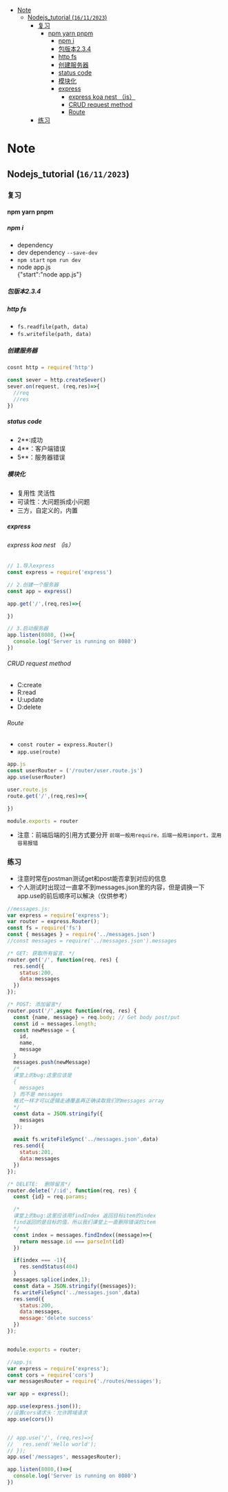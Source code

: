- [Note](#Note)
  - [Nodejs_tutorial (`16/11/2023`)](#Nodejs_tutorial-16112023)
    - [复习](#复习)
      - [npm yarn pnpm](#npm-yarn-pnpm)
        - [npm i](#npm-i)
        - [包版本2.3.4](#包版本234)
        - [http fs](#http-fs)
        - [创建服务器](#创建服务器)
        - [status code](#status-code)
        - [模块化](#模块化)
        - [express](#express)
          - [express koa nest （is）](#express-koa-nest-is)
          - [CRUD request method](#CRUD-request-method)
          - [Route](#Route)
    - [练习](#练习)
  

# Note

## Nodejs_tutorial (`16/11/2023`)

### 复习
#### npm yarn pnpm
##### npm i
- dependency
- dev dependency `--save-dev`
- `npm start` `npm run dev`
- node app.js
  <br>{"start":"node app.js"}

##### 包版本2.3.4
##### http fs
- `fs.readfile(path, data)`
- `fs.writefile(path, data)`

##### 创建服务器
```js
cosnt http = require('http')

const sever = http.createSever()
sever.on(request, (req,res)=>{
  //req
  //res
})
```

##### status code
- 2**:成功
- 4**：客户端错误
- 5**：服务器错误


##### 模块化
- 复用性  灵活性
- 可读性：大问题拆成小问题
- 三方，自定义的，内置
  
##### express
###### express koa nest （is）
```js
// 1.导入express
const express = require('express')

// 2.创建一个服务器
const app = express()

app.get('/',(req,res)=>{

})

// 3.启动服务器
app.listen(8080, ()=>{
  console.log('Server is running on 8080')
})
```
###### CRUD request method
- C:create
- R:read
- U:update
- D:delete
###### Route
- `const router = express.Router()`
- `app.use(route)`
```js
app.js
const userRouter = ('/router/user.route.js')
app.use(userRouter)

user.route.js
route.get('/',(req,res)=>{

})

module.exports = router  
```
- 注意：前端后端的引用方式要分开
`前端一般用require，后端一般用import，混用容易报错`

### 练习
- 注意时常在postman测试get和post能否拿到对应的信息
- 个人测试时出现过一直拿不到messages.json里的内容，但是调换一下app.use的前后顺序可以解决（仅供参考）
```js
//messages.js:
var express = require('express');
var router = express.Router();
const fs = require('fs')
const { messages } = require('../messages.json')
//const messages = require('../messages.json').messages

/* GET: 获取所有留言. */
router.get('/', function(req, res) {
  res.send({
    status:200,
    data:messages
  })
});

/* POST: 添加留言*/
router.post('/',async function(req, res) {
  const {name, message} = req.body; // Get body post/put
  const id = messages.length;
  const newMessage = {
    id,
    name,
    message
  }
  messages.push(newMessage)
  /*
  课堂上的bug:这里应该是
  {
    messages
  } 而不是 messages
  格式一样才可以逻辑走通覆盖再正确读取我们的messages array
  */
  const data = JSON.stringify({
    messages
  });
  
  await fs.writeFileSync('../messages.json',data)
  res.send({
    status:201,
    data:messages
  })
});

/* DELETE:  删除留言*/
router.delete('/:id', function(req, res) {
  const {id} = req.params;

  /*
  课堂上的bug:这里应该用findIndex 返回目标item的index
  find返回的是目标的值，所以我们课堂上一直删除错误的item
  */
  const index = messages.findIndex((message)=>{
    return message.id === parseInt(id)
  })

  if(index === -1){
    res.sendStatus(404)
  }
  messages.splice(index,1);
  const data = JSON.stringify({messages});
  fs.writeFileSync('../messages.json',data)
  res.send({
    status:200,
    data:messages,
    message:'delete success'
  })
});


module.exports = router;
```
```js
//app.js
var express = require('express');
const cors = require('cors')
var messagesRouter = require('./routes/messages');

var app = express();

app.use(express.json());
//设置cors请求头：允许跨域请求
app.use(cors())


// app.use('/', (req,res)=>{
//   res.send('Hello world');
// });
app.use('/messages', messagesRouter);

app.listen(8080,()=>{
  console.log('Server is running on 8080')
})
```


